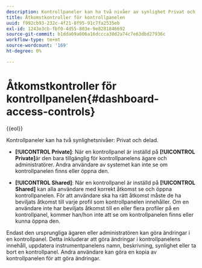 ```yaml
---
description: Kontrollpaneler kan ha två nivåer av synlighet Privat och Delad.
title: Åtkomstkontroller för kontrollpanelen
uuid: f992cb93-232c-4f21-8f95-91c7fa2535eb
exl-id: 1243e3cb-fbf0-4d55-803e-9e8281846692
source-git-commit: b1dda69a606a16dccca30d2a74c7e63dbd27936c
workflow-type: tm+mt
source-wordcount: '169'
ht-degree: 0%

---
```


# Åtkomstkontroller för kontrollpanelen{#dashboard-access-controls}

{{eol}}

Kontrollpaneler kan ha två synlighetsnivåer: Privat och delad.

* **[!UICONTROL Private]**: När en kontrollpanel är inställd på **[!UICONTROL Private]**&#x200B;är den bara tillgänglig för kontrollpanelens ägare och administratörer. Andra användare av systemet kan inte se om kontrollpanelen finns eller öppna den.

* **[!UICONTROL Shared]**: När en kontrollpanel är inställd på **[!UICONTROL Shared]** kan alla användare med korrekt åtkomst se och öppna kontrollpanelen. För att användare ska ha rätt åtkomst måste de ha beviljats åtkomst till varje profil som kontrollpanelen innehåller. Om en användare inte har beviljats åtkomst till en eller flera profiler på en kontrollpanel, kommer han/hon inte att se om kontrollpanelen finns eller kunna öppna den.

Endast den ursprungliga ägaren eller administratören kan göra ändringar i en kontrollpanel. Detta inkluderar att göra ändringar i kontrollpanelens innehåll, uppdatera instrumentpanelens namn, beskrivning, synlighet eller ta bort en kontrollpanel. Andra användare kan göra en kopia av kontrollpanelen för att göra ändringar.
